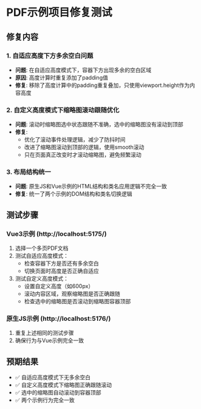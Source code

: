 # PDF示例项目修复测试

## 修复内容

### 1. 自适应高度下方多余空白问题
- **问题**: 在自适应高度模式下，容器下方出现多余的空白区域
- **原因**: 高度计算时重复添加了padding值
- **修复**: 移除了高度计算中的padding重复叠加，只使用viewport.height作为内容高度

### 2. 自定义高度模式下缩略图滚动跟随优化
- **问题**: 滚动时缩略图选中状态跟随不准确，选中的缩略图没有滚动到顶部
- **修复**: 
  - 优化了滚动事件处理逻辑，减少了防抖时间
  - 改进了缩略图滚动到顶部的逻辑，使用smooth滚动
  - 只在页面真正改变时才滚动缩略图，避免频繁滚动

### 3. 布局结构统一
- **问题**: 原生JS和Vue示例的HTML结构和类名应用逻辑不完全一致
- **修复**: 统一了两个示例的DOM结构和类名切换逻辑

## 测试步骤

### Vue3示例 (http://localhost:5175/)
1. 选择一个多页PDF文档
2. 测试自适应高度模式：
   - 检查容器下方是否还有多余空白
   - 切换页面时高度是否正确自适应
3. 测试自定义高度模式：
   - 设置自定义高度（如600px）
   - 滚动内容区域，观察缩略图是否正确跟随
   - 检查选中的缩略图是否滚动到缩略图容器顶部

### 原生JS示例 (http://localhost:5176/)
1. 重复上述相同的测试步骤
2. 确保行为与Vue示例完全一致

## 预期结果
- ✅ 自适应高度模式下无多余空白
- ✅ 自定义高度模式下缩略图正确跟随滚动
- ✅ 选中的缩略图自动滚动到容器顶部
- ✅ 两个示例行为完全一致
